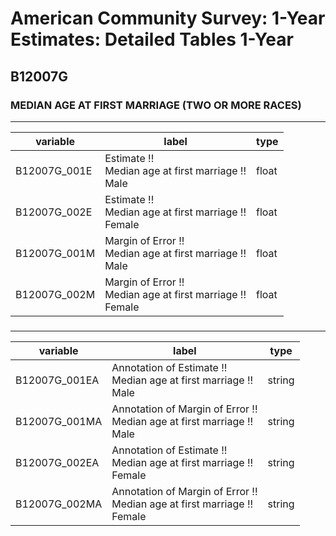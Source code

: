 # American Community Survey: 1-Year Estimates: Detailed Tables 1-Year

## B12007G

### MEDIAN AGE AT FIRST MARRIAGE (TWO OR MORE RACES)

___

| variable | label | type |
| ----- | ----- | ----- |
| B12007G_001E | Estimate !!<br>Median age at first marriage !!<br>Male | float |
| B12007G_002E | Estimate !!<br>Median age at first marriage !!<br>Female | float |
| B12007G_001M | Margin of Error !!<br>Median age at first marriage !!<br>Male | float |
| B12007G_002M | Margin of Error !!<br>Median age at first marriage !!<br>Female | float |
### 

___

| variable | label | type |
| ----- | ----- | ----- |
| B12007G_001EA | Annotation of Estimate !!<br>Median age at first marriage !!<br>Male | string |
| B12007G_001MA | Annotation of Margin of Error !!<br>Median age at first marriage !!<br>Male | string |
| B12007G_002EA | Annotation of Estimate !!<br>Median age at first marriage !!<br>Female | string |
| B12007G_002MA | Annotation of Margin of Error !!<br>Median age at first marriage !!<br>Female | string |

